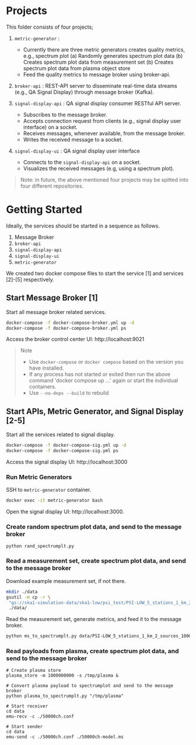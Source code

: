 # Projects
This folder consists of four projects;

1. `metric-generator` : 
    - Currently there are three metric generators creates  quality metrics, e.g., spectrum plot
    (a) Randomly generates spectrum plot data
    (b) Creates spectrum plot data from measurement set
    (b) Creates spectrum plot data from plasma object store
    - Feed the quality metrics to message broker using broker-api.  

2. `broker-api` : REST-API server to disseminate real-time data streams (e.g., QA Signal Display) through message broker (Kafka).
3. `signal-display-api` : QA signal display consumer RESTful API server.
    - Subscribes to the message broker.
    - Accepts connection request from clients (e.g., signal display user interface) on a socket.
    - Receives messages, whenever available, from the message broker.
    - Writes the received message to a socket.

4. `signal-display-ui` : QA signal display user interface
    - Connects to the `signal-display-api` on a socket.
    - Visualizes the received messages (e.g, using a spectrum plot).

> Note: in future, the above mentioned four projects may be spitted into four different repositories.

# Getting Started

Ideally, the services should be started in a sequence as follows.

1. Message Broker
2. `broker-api`
3. `signal-display-api`
4. `signal-display-ui`
5. `metric-generator`

We created two docker compose files to start the service [1] and services [2]-[5] respectively.

## Start Message Broker [1]

Start all message broker related  services.

```bash
docker-compose -f docker-compose-broker.yml up -d
docker-compose -f docker-compose-broker.yml ps
```
Access the broker control center UI: http://localhost:9021

> Note
> - Use `docker-compose` or `docker compose` based on the version you have installed. 
> - If any process has not started or exited then run the above command 'docker compose up ...' again or start the individual containers.
> - Use `--no-deps --build` to rebuild

## Start APIs, Metric Generator, and Signal Display [2-5]

Start all the services related to signal display.

```bash
docker-compose -f docker-compose-sig.yml up -d
docker-compose -f docker-compose-sig.yml ps
```

Access the signal display UI: http://localhost:3000


### Run Metric Generators

SSH to `metric-generator` container.

```bash
docker exec -it metric-generator bash
```

Open the signal display UI: http://localhost:3000.


### Create random spectrum plot data, and send to the message broker

```
python rand_spectrumplt.py
```

### Read a measurement set, create spectrum plot data, and send to the message broker

Download example measurement set, if not there.

```bash
mkdir ./data
gsutil -m cp -r \
 "gs://ska1-simulation-data/ska1-low/psi_test/PSI-LOW_5_stations_1_km_2_sources_10000_channels-autocorr-noise.ms" \
 ./data/
```

Read the measurement set, generate metrics, and feed it to the message broker.

```bash
python ms_to_spectrumplt.py data/PSI-LOW_5_stations_1_km_2_sources_10000_channels-autocorr-noise.ms

```

### Read payloads from plasma, create spectrum plot data, and send to the message broker
```
# Create plasma store
plasma_store -m 1000000000 -s /tmp/plasma &

# Convert plasma payload to spectrumplot and send to the message broker
python plasma_to_spectrumplt.py "/tmp/plasma"

# Start receiver
cd data
emu-recv -c ./50000ch.conf

# Start sender
cd data
emu-send -c ./50000ch.conf ./50000ch-model.ms
```